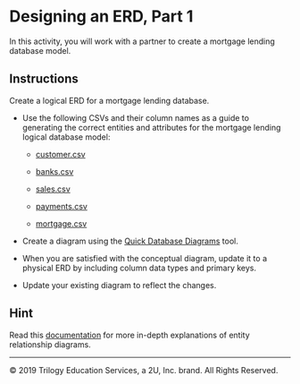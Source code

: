 # Designing an ERD, Part 1

In this activity, you will work with a partner to create a mortgage lending database model.

## Instructions

Create a logical ERD for a mortgage lending database.

* Use the following CSVs and their column names as a guide to generating the correct entities and attributes for the mortgage lending logical database model:

  * [customer.csv](Resources/customer.csv)

  * [banks.csv](Resources/banks.csv)

  * [sales.csv](Resources/sales.csv)

  * [payments.csv](Resources/payments.csv)

  * [mortgage.csv](Resources/mortgage.csv)

* Create a diagram using the [Quick Database Diagrams](https://app.quickdatabasediagrams.com/#/) tool.

* When you are satisfied with the conceptual diagram, update it to a physical ERD by including column data types and primary keys.

* Update your existing diagram to reflect the changes.

## Hint

Read this [documentation](https://www.visual-paradigm.com/support/documents/vpuserguide/3563/3564/85378_conceptual,l.html) for more in-depth explanations of entity relationship diagrams.

---

© 2019 Trilogy Education Services, a 2U, Inc. brand. All Rights Reserved.